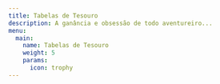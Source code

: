 ```yaml
---
title: Tabelas de Tesouro
description: A ganância e obsessão de todo aventureiro...
menu:
  main:
    name: Tabelas de Tesouro
    weight: 5
    params:
      icon: trophy
---
```


